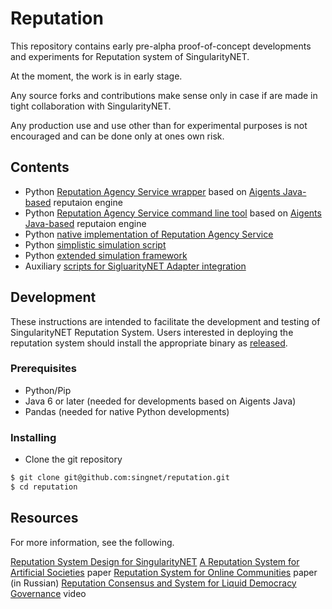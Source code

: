 # Reputation

This repository contains early pre-alpha proof-of-concept developments and experiments for Reputation system of SingularityNET.

At the moment, the work is in early stage.

Any source forks and contributions make sense only in case if are made in tight collaboration with SingularityNET.

Any production use and use other than for experimental purposes is not encouraged and can be done only at ones own risk.

## Contents

* Python [Reputation Agency Service wrapper](https://github.com/singnet/reputation/blob/master/agency/python/src/aigents_reputation_api.py) based on [Aigents Java-based](https://github.com/aigents/aigents-java) reputaion engine
* Python [Reputation Agency Service command line tool](https://github.com/singnet/reputation/blob/master/agency/python/src/aigents_reputation_cli.py) based on [Aigents Java-based](https://github.com/aigents/aigents-java) reputaion engine
* Python [native implementation of Reputation Agency Service](https://github.com/singnet/reputation/blob/master/agency/python/src/reputation_service_api.py) 
* Python [simplistic simulation script](https://github.com/singnet/reputation/blob/master/agency/python/src/reputation_scenario.py)
* Python [extended simulation framework](https://github.com/singnet/reputation/tree/master/agency/python/src/snsim)
* Auxiliary [scripts for SigluarityNET Adapter integration](https://github.com/singnet/reputation/tree/master/scripts)

## Development 

These instructions are intended to facilitate the development and testing of SingularityNET Reputation System. Users interested in deploying the reputation system should install the appropriate binary as [released](#release).

### Prerequisites

* Python/Pip
* Java 6 or later (needed for developments based on Aigents Java)
* Pandas (needed for native Python developments)

### Installing

* Clone the git repository
```bash
$ git clone git@github.com:singnet/reputation.git
$ cd reputation
```

## Resources

For more information, see the following.

[Reputation System Design for SingularityNET](https://blog.singularitynet.io/reputation-system-design-for-singularitynet-8b5b61e8ed0e)
[A Reputation System for Artificial Societies](https://arxiv.org/abs/1806.07342) paper
[Reputation System for Online Communities](https://arxiv.org/abs/1811.08149) paper (in Russian)
[Reputation Consensus and System for Liquid Democracy Governance](https://www.youtube.com/watch?v=5Pi973JPbZA) video
